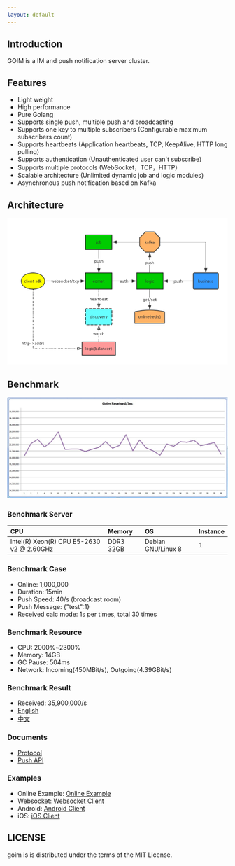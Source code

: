 ```yaml
---
layout: default
---
```


## Introduction
GOIM is a IM and push notification server cluster.

## Features
 * Light weight
 * High performance
 * Pure Golang
 * Supports single push, multiple push and broadcasting
 * Supports one key to multiple subscribers (Configurable maximum subscribers count)
 * Supports heartbeats (Application heartbeats, TCP, KeepAlive, HTTP long pulling)
 * Supports authentication (Unauthenticated user can't subscribe)
 * Supports multiple protocols (WebSocket，TCP，HTTP）
 * Scalable architecture (Unlimited dynamic job and logic modules)
 * Asynchronous push notification based on Kafka

## Architecture
![arch](docs/arch.png)

## Benchmark
![benchmark](benchmarks/benchmark.jpg)

### Benchmark Server

| CPU | Memory | OS | Instance |
|:----|:-------|:---|:---------|
| Intel(R) Xeon(R) CPU E5-2630 v2 @ 2.60GHz  | DDR3 32GB | Debian GNU/Linux 8 | 1 |

### Benchmark Case
* Online: 1,000,000
* Duration: 15min
* Push Speed: 40/s (broadcast room)
* Push Message: {"test":1}
* Received calc mode: 1s per times, total 30 times

### Benchmark Resource
* CPU: 2000%~2300%
* Memory: 14GB
* GC Pause: 504ms
* Network: Incoming(450MBit/s), Outgoing(4.39GBit/s)

### Benchmark Result
* Received: 35,900,000/s
* [English](benchmarks/index.html)
* [中文](benchmarks/index_cn.html)

### Documents
* [Protocol](docs/protocol.html)
* [Push API](docs/push.html)

### Examples
* Online Example: [Online Example](examples/)
* Websocket: [Websocket Client](https://github.com/Terry-Mao/goim/tree/master/examples/javascript)
* Android: [Android Client](https://github.com/roamdy/goim-sdk)
* iOS: [iOS Client](https://github.com/roamdy/goim-oc-sdk)

## LICENSE
goim is is distributed under the terms of the MIT License.
